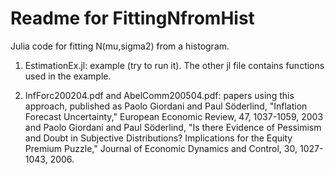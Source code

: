 Readme for FittingNfromHist
===========================

Julia code for fitting N(mu,sigma2) from a histogram. 

1. EstimationEx.jl: example (try to run it). The other jl file contains functions used in the example.

2. InfForc200204.pdf and AbelComm200504.pdf: papers using this approach, published as
Paolo Giordani and Paul Söderlind, "Inflation Forecast Uncertainty," European Economic Review, 47, 1037-1059, 2003 and
Paolo Giordani and Paul Söderlind, "Is there Evidence of Pessimism and Doubt in Subjective Distributions? Implications for the Equity Premium Puzzle," Journal of Economic Dynamics and Control, 30, 1027-1043, 2006.